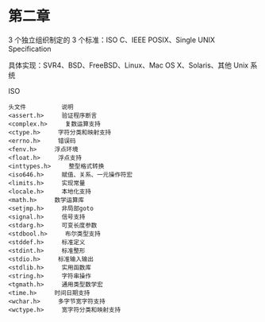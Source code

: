 # 第二章

3 个独立组织制定的 3 个标准：ISO C、IEEE POSIX、Single UNIX Specification

具体实现：SVR4、BSD、FreeBSD、Linux、Mac OS X、Solaris、其他 Unix 系统

ISO

```
头文件          说明
<assert.h>     验证程序断言
<complex.h>     复数运算支持
<ctype.h>     字符分类和映射支持
<errno.h>     错误码
<fenv.h>     浮点环境
<float.h>     浮点支持
<inttypes.h>     整型格式转换
<iso646.h>     赋值、关系、一元操作符宏
<limits.h>     实现常量
<locale.h>     本地化支持
<math.h>     数学运算库
<setjmp.h>     非局部goto
<signal.h>     信号支持
<stdarg.h>     可变长度参数
<stdbool.h>     布尔类型支持
<stddef.h>     标准定义
<stdint.h>     标准整形
<stdio.h>     标准输入输出
<stdlib.h>     实用函数库
<string.h>     字符串操作
<tgmath.h>     通用类型数学宏
<time.h>     时间日期支持
<wchar.h>     多字节宽字符支持
<wctype.h>     宽字符分类和映射支持
```
